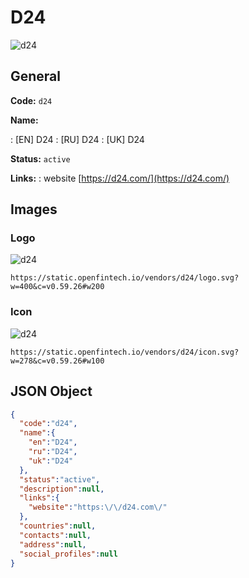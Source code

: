 
# D24 
![d24](https://static.openfintech.io/vendors/d24/logo.svg?w=400&c=v0.59.26#w200)  

## General 
 
**Code:** `d24` 
 
**Name:** 
 
:	[EN] D24 
:	[RU] D24 
:	[UK] D24 
 
**Status:** `active` 
 
**Links:** 
: website [https://d24.com/](https://d24.com/) 
 

## Images 

### Logo 
 
![d24](https://static.openfintech.io/vendors/d24/logo.svg?w=400&c=v0.59.26#w200)  

```
https://static.openfintech.io/vendors/d24/logo.svg?w=400&c=v0.59.26#w200
```  

### Icon 
 
![d24](https://static.openfintech.io/vendors/d24/icon.svg?w=278&c=v0.59.26#w100)  

```
https://static.openfintech.io/vendors/d24/icon.svg?w=278&c=v0.59.26#w100
```  

## JSON Object 

```json
{
  "code":"d24",
  "name":{
    "en":"D24",
    "ru":"D24",
    "uk":"D24"
  },
  "status":"active",
  "description":null,
  "links":{
    "website":"https:\/\/d24.com\/"
  },
  "countries":null,
  "contacts":null,
  "address":null,
  "social_profiles":null
}
```  
